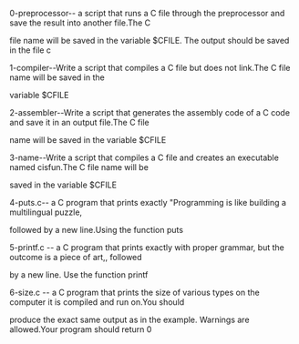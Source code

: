 0-preprocessor-- a script that runs a C file through the preprocessor and save the result into another file.The C 

file name will be saved in the variable $CFILE. The output should be saved in the file c



1-compiler--Write a script that compiles a C file but does not link.The C file name will be saved in the 

variable $CFILE



2-assembler--Write a script that generates the assembly code of a C code and save it in an output file.The C file 

name will be saved in the variable $CFILE



3-name--Write a script that compiles a C file and creates an executable named cisfun.The C file name will be 

saved in the variable $CFILE



4-puts.c-- a C program that prints exactly "Programming is like building a multilingual puzzle, 

followed by a new line.Using the function puts



5-printf.c -- a C program that prints exactly with proper grammar, but the outcome is a piece of art,, followed 

by a new line. Use the function printf



6-size.c -- a C program that prints the size of various types on the computer it is compiled and run on.You should

 produce the exact same output as in the example. Warnings are allowed.Your program should return 0

